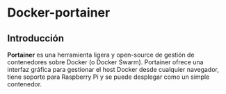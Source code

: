 # Docker-portainer  
## Introducción  

**Portainer** es una herramienta ligera y open-source de gestión de contenedores sobre Docker (o Docker Swarm). Portainer ofrece una interfaz gráfica para gestionar el host Docker desde cualquier navegador, tiene soporte para Raspberry Pi y se puede desplegar como un simple contenedor.
